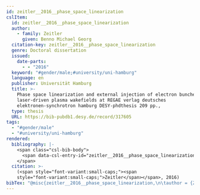 ```yaml
---
id: zeitler__2016__phase_space_linearization
cslItem:
  id: zeitler__2016__phase_space_linearization
  author:
    - family: Zeitler
      given: Benno Michael Georg
  citation-key: zeitler__2016__phase_space_linearization
  genre: Doctoral dissertation
  issued:
    date-parts:
      - - "2016"
  keyword: "#gender/male;#university/uni-hamburg"
  language: en
  publisher: Universität Hamburg
  title: >-
    Phase space linearization and external injection of electron bunches into
    laser-driven plasma wakefields at REGAE verlag deutsches
    elektronen-synchrotron hamburg DESY-phdthesis 209 pp.,
  type: thesis
  URL: https://bib-pubdb1.desy.de/record/317605
tags:
  - "#gender/male"
  - "#university/uni-hamburg"
rendered:
  bibliography: |-
    <span class="csl-bib-body">
      <span data-csl-entry-id="zeitler__2016__phase_space_linearization" class="csl-entry"><span class='author-bib'>Zeitler</span>. <span class='date-bib'>(2016)</span>. <span class='title'><i><b><span style="font-style:normal;">Phase space linearization and external injection of electron bunches into laser-driven plasma wakefields at REGAE verlag deutsches elektronen-synchrotron hamburg DESY-phdthesis 209 pp.,</span></b></i></span> [Doctoral dissertation, Universität Hamburg]. <span class='URL'><a href='https://bib-pubdb1.desy.de/record/317605'>LINK</a></span></span>
    </span>
  citation: >-
    (<span style="font-variant:small-caps;"><span
    style="font-variant:small-caps;">Zeitler</span></span>, 2016)
bibTex: "@misc{zeitler__2016__phase_space_linearization,\n\tauthor = {Zeitler, Benno Michael Georg},\n\tyear = {2016},\n\tschool = {Universit{\\\" a}t Hamburg},\n\ttitle = {Phase space linearization and external injection of electron bunches into laser-driven plasma wakefields at {REGAE} verlag deutsches elektronen-synchrotron hamburg {DESY}-phdthesis 209 pp.,},\n\ttype = {Doctoral dissertation},\n\turl = {https://bib-pubdb1.desy.de/record/317605},\n}\n\n"
---
```

